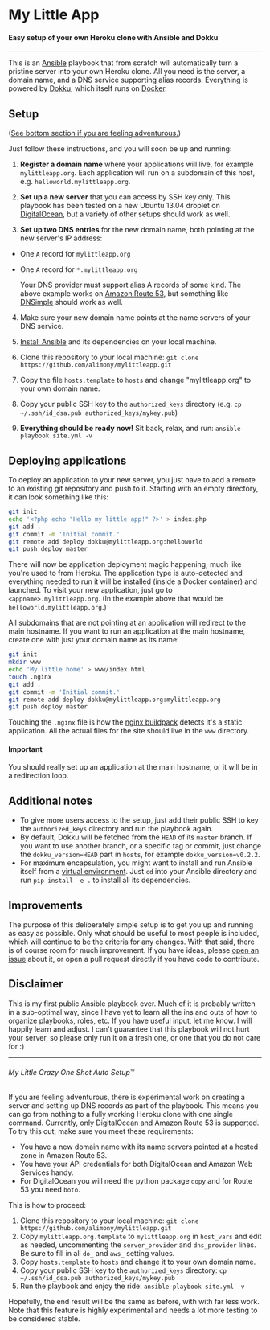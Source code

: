 My Little App
=============

#### Easy setup of your own Heroku clone with Ansible and Dokku

---

This is an [Ansible](https://github.com/ansible/ansible) playbook that from scratch will automatically turn a pristine server into your own Heroku clone. All you need is the server, a domain name, and a DNS service supporting alias records. Everything is powered by [Dokku](https://github.com/progrium/dokku), which itself runs on [Docker](https://www.docker.io/).


Setup
-----

([See bottom section if you are feeling adventurous.](#my-little-crazy-one-shot-auto-setup))

Just follow these instructions, and you will soon be up and running:

1. **Register a domain name** where your applications will live, for example `mylittleapp.org`. Each application will run on a subdomain of this host, e.g. `helloworld.mylittleapp.org`.

2. **Set up a new server** that you can access by SSH key only. This playbook has been tested on a new Ubuntu 13.04 droplet on [DigitalOcean](https://www.digitalocean.com/), but a variety of other setups should work as well.

3. **Set up two DNS entries** for the new domain name, both pointing at the new server's IP address:
 * One `A` record for `mylittleapp.org`
 * One `A` record for `*.mylittleapp.org`

    Your DNS provider must support alias A records of some kind. The above example works on [Amazon Route 53](http://aws.amazon.com/route53/), but something like [DNSimple](https://dnsimple.com/) should work as well.

4. Make sure your new domain name points at the name servers of your DNS service.

5. [Install Ansible](http://docs.ansible.com/intro_installation.html) and its dependencies on your local machine.

6. Clone this repository to your local machine: `git clone https://github.com/alimony/mylittleapp.git`

7. Copy the file `hosts.template` to `hosts` and change "mylittleapp.org" to your own domain name.

8. Copy your public SSH key to the `authorized_keys` directory (e.g. `cp ~/.ssh/id_dsa.pub authorized_keys/mykey.pub`)

9. **Everything should be ready now!** Sit back, relax, and run: `ansible-playbook site.yml -v`


Deploying applications
----------------------

To deploy an application to your new server, you just have to add a remote to an existing git repository and push to it. Starting with an empty directory, it can look something like this:

```bash
git init
echo '<?php echo "Hello my little app!" ?>' > index.php
git add .
git commit -m 'Initial commit.'
git remote add deploy dokku@mylittleapp.org:helloworld
git push deploy master
```

There will now be application deployment magic happening, much like you're used to from Heroku. The application type is auto-detected and everything needed to run it will be installed (inside a Docker container) and launched. To visit your new application, just go to `<appname>.mylittleapp.org`. (In the example above that would be `helloworld.mylittleapp.org`.)

All subdomains that are not pointing at an application will redirect to the main hostname. If you want to run an application at the main hostname, create one with just your domain name as its name:

```bash
git init
mkdir www
echo 'My little home' > www/index.html
touch .nginx
git add .
git commit -m 'Initial commit.'
git remote add deploy dokku@mylittleapp.org:mylittleapp.org
git push deploy master
```

Touching the `.nginx` file is how the [nginx buildpack](https://github.com/rhy-jot/buildpack-nginx) detects it's a static application. All the actual files for the site should live in the `www` directory.

#### Important

You should really set up an application at the main hostname, or it will be in a redirection loop.


Additional notes
----------------

* To give more users access to the setup, just add their public SSH to key the `authorized_keys` directory and run the playbook again.
* By default, Dokku will be fetched from the `HEAD` of its `master` branch. If you want to use another branch, or a specific tag or commit, just change the `dokku_version=HEAD` part in `hosts`, for example `dokku_version=v0.2.2`.
* For maximum encapsulation, you might want to install and run Ansible itself from a [virtual environment](http://virtualenvwrapper.readthedocs.org/). Just `cd` into your Ansible directory and run `pip install -e .` to install all its dependencies.


Improvements
------------
The purpose of this deliberately simple setup is to get you up and running as easy as possible. Only what should be useful to most people is included, which will continue to be the criteria for any changes. With that said, there is of course room for much improvement. If you have ideas, please [open an issue](https://github.com/alimony/mylittleapp/issues) about it, or open a pull request directly if you have code to contribute.


Disclaimer
----------
This is my first public Ansible playbook ever. Much of it is probably written in a sub-optimal way, since I have yet to learn all the ins and outs of how to organize playbooks, roles, etc. If you have useful input, let me know. I will happily learn and adjust. I can't guarantee that this playbook will not hurt your server, so please only run it on a fresh one, or one that you do not care for :)

---

###### My Little Crazy One Shot Auto Setup™

If you are feeling adventurous, there is experimental work on creating a server and setting up DNS records as part of the playbook. This means you can go from nothing to a fully working Heroku clone with one single command. Currently, only DigitalOcean and Amazon Route 53 is supported. To try this out, make sure you meet these requirements:

 * You have a new domain name with its name servers pointed at a hosted zone in Amazon Route 53.
 * You have your API credentials for both DigitalOcean and Amazon Web Services handy.
 * For DigitalOcean you will need the python package `dopy` and for Route 53 you need `boto`.

This is how to proceed:

 1. Clone this repository to your local machine: `git clone https://github.com/alimony/mylittleapp.git`
 2. Copy `mylittleapp.org.template` to `mylittleapp.org` in `host_vars` and edit as needed, uncommenting the `server_provider` and `dns_provider` lines. Be sure to fill in all `do_` and `aws_` setting values.
 3. Copy `hosts.template` to `hosts` and change it to your own domain name.
 4. Copy your public SSH key to the `authorized_keys` directory: `cp ~/.ssh/id_dsa.pub authorized_keys/mykey.pub`
 5. Run the playbook and enjoy the ride: `ansible-playbook site.yml -v`

Hopefully, the end result will be the same as before, with with far less work. Note that this feature is highly experimental and needs a lot more testing to be considered stable.
